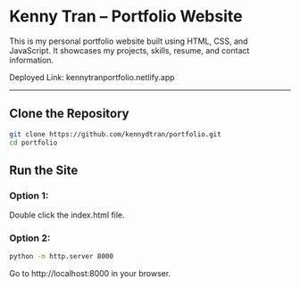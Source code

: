 # Kenny Tran – Portfolio Website

This is my personal portfolio website built using HTML, CSS, and JavaScript. It showcases my projects, skills, resume, and contact information.

Deployed Link: kennytranportfolio.netlify.app

---

## Clone the Repository

```bash
git clone https://github.com/kennydtran/portfolio.git
cd portfolio
```

## Run the Site

### Option 1:
Double click the index.html file.

### Option 2:
```bash
python -m http.server 8000
```

Go to http://localhost:8000 in your browser.
